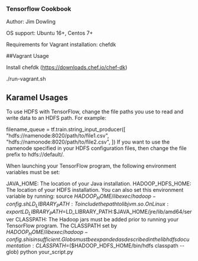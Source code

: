 ### Tensorflow Cookbook
Author: Jim Dowling

OS support: Ubuntu 16+, Centos 7+


Requirements for Vagrant installation: chefdk


##Vagrant Usage

Install chefdk (https://downloads.chef.io/chef-dk)

./run-vagrant.sh


## Karamel Usages




To use HDFS with TensorFlow, change the file paths you use to read and write
data to an HDFS path. For example:

filename_queue = tf.train.string_input_producer([
    "hdfs://namenode:8020/path/to/file1.csv",
    "hdfs://namonode:8020/path/to/file2.csv",
])
If you want to use the namenode specified in your HDFS configuration files, then
change the file prefix to hdfs://default/.

When launching your TensorFlow program, the following environment variables must
be set:

JAVA_HOME: The location of your Java installation.
HADOOP_HDFS_HOME: The location of your HDFS installation. You can also set this environment variable by running:
source $HADOOP_HOME/libexec/hadoop-config.sh
LD_LIBRARY_PATH: To include the path to libjvm.so. On Linux:
export LD_LIBRARY_PATH=$LD_LIBRARY_PATH:$JAVA_HOME/jre/lib/amd64/server
CLASSPATH: The Hadoop jars must be added prior to running your TensorFlow program. The CLASSPATH set by $HADOOP_HOME/libexec/hadoop-config.sh is insufficient. Globs must be expanded as described in the libhdfs documentation:
CLASSPATH=$($HADOOP_HDFS_HOME/bin/hdfs classpath --glob) python your_script.py
